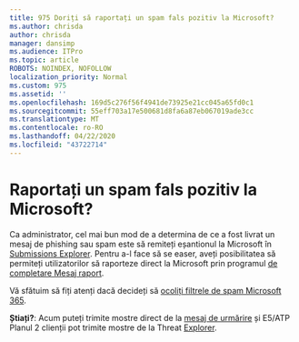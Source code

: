 ```yaml
---
title: 975 Doriți să raportați un spam fals pozitiv la Microsoft?
ms.author: chrisda
author: chrisda
manager: dansimp
ms.audience: ITPro
ms.topic: article
ROBOTS: NOINDEX, NOFOLLOW
localization_priority: Normal
ms.custom: 975
ms.assetid: ''
ms.openlocfilehash: 169d5c276f56f4941de73925e21cc045a65fd0c1
ms.sourcegitcommit: 55eff703a17e500681d8fa6a87eb067019ade3cc
ms.translationtype: MT
ms.contentlocale: ro-RO
ms.lasthandoff: 04/22/2020
ms.locfileid: "43722714"
---
```

# <a name="would-you-like-to-report-a-spam-false-positive-to-microsoft"></a>Raportați un spam fals pozitiv la Microsoft?

Ca administrator, cel mai bun mod de a determina de ce a fost livrat un mesaj de phishing sau spam este să remiteți eșantionul la Microsoft în [Submissions Explorer](https://protection.office.com/reportsubmission). Pentru a-l face să se easer, aveți posibilitatea să permiteți utilizatorilor să raporteze direct la Microsoft prin programul [de completare Mesaj raport](https://appsource.microsoft.com/product/office/WA104381180?src=office&tab=Overview).

Vă sfătuim să fiți atenți dacă decideți să [ocoliți filtrele de spam Microsoft 365](https://docs.microsoft.com/exchange/troubleshoot/antispam/cautions-against-bypassing-spam-filters).

**Știați?**: Acum puteți trimite mostre direct de la [mesaj de urmărire](https://protection.office.com/messagetrace) și E5/ATP Planul 2 clienții pot trimite mostre de la Threat [Explorer](https://docs.microsoft.com/microsoft-365/security/office-365-security/threat-explorer).
